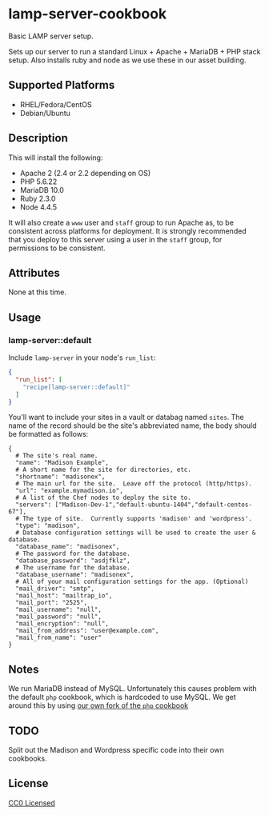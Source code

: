 # lamp-server-cookbook

Basic LAMP server setup.

Sets up our server to run a standard Linux + Apache + MariaDB + PHP stack setup.
Also installs ruby and node as we use these in our asset building.

## Supported Platforms

* RHEL/Fedora/CentOS
* Debian/Ubuntu

## Description

This will install the following:

* Apache 2 (2.4 or 2.2 depending on OS)
* PHP 5.6.22
* MariaDB 10.0
* Ruby 2.3.0
* Node 4.4.5

It will also create a `www` user and `staff` group to run Apache as, to be
consistent across platforms for deployment.  It is strongly recommended that
you deploy to this server using a user in the `staff` group, for permissions to
be consistent.

## Attributes

None at this time.

## Usage

### lamp-server::default

Include `lamp-server` in your node's `run_list`:

```json
{
  "run_list": [
    "recipe[lamp-server::default]"
  ]
}
```

You'll want to include your sites in a vault or databag named `sites`. The name
of the record should be the site's abbreviated name, the body should be formatted
as follows:

```
{
  # The site's real name.
  "name": "Madison Example",
  # A short name for the site for directories, etc.
  "shortname": "madisonex",
  # The main url for the site.  Leave off the protocol (http/https).
  "url": "example.mymadison.io",
  # A list of the Chef nodes to deploy the site to.
  "servers": ["Madison-Dev-1","default-ubuntu-1404","default-centos-67"],
  # The type of site.  Currently supports 'madison' and 'wordpress'.
  "type": "madison",
  # Database configuration settings will be used to create the user & database.
  "database_name": "madisonex",
  # The password for the database.
  "database_password": "asdjfklz",
  # The username for the database.
  "database_username": "madisonex",
  # All of your mail configuration settings for the app. (Optional)
  "mail_driver": "smtp",
  "mail_host": "mailtrap_io",
  "mail_port": "2525",
  "mail_username": "null",
  "mail_password": "null",
  "mail_encryption": "null",
  "mail_from_address": "user@example.com",
  "mail_from_name": "user"
}
```

## Notes

We run MariaDB instead of MySQL.  Unfortunately this causes problem
with the default `php` cookbook, which is hardcoded to use MySQL.
We get around this by using [our own fork of the `php` cookbook](https://github.com/opengovfoundation/cookbook-php)

## TODO

Split out the Madison and Wordpress specific code into their own cookbooks.

## License

[CC0 Licensed](https://creativecommons.org/publicdomain/zero/1.0/)
